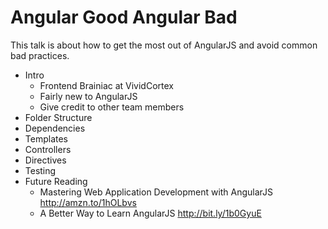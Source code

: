 Angular Good Angular Bad
================

This talk is about how to get the most out of AngularJS and avoid common bad practices.

* Intro
  * Frontend Brainiac at VividCortex
  * Fairly new to AngularJS
  * Give credit to other team members
* Folder Structure
* Dependencies
* Templates
* Controllers
* Directives
* Testing
* Future Reading
  * Mastering Web Application Development with AngularJS http://amzn.to/1hOLbvs
  * A Better Way to Learn AngularJS http://bit.ly/1b0GyuE

  
